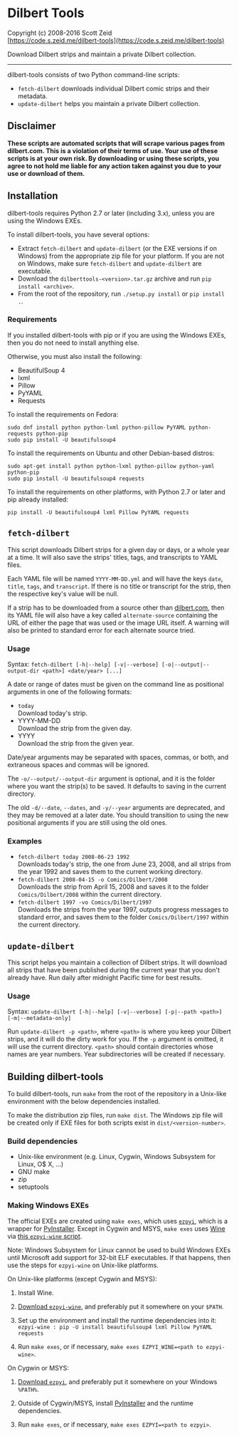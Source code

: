 Dilbert Tools  
=============

Copyright (c) 2008-2016 Scott Zeid  
[https://code.s.zeid.me/dilbert-tools](https://code.s.zeid.me/dilbert-tools)  

Download Dilbert strips and maintain a private Dilbert collection.

- - - -

dilbert-tools consists of two Python command-line scripts:

* `fetch-dilbert` downloads individual Dilbert comic strips and their
  metadata.
* `update-dilbert` helps you maintain a private Dilbert collection.


Disclaimer
----------

**These scripts are automated scripts that will scrape various pages from
  dilbert.com.  This is a violation of their terms of use.  Your use of
  these scripts is at your own risk.  By downloading or using these
  scripts, you agree to not hold me liable for any action taken against
  you due to your use or download of them.**


Installation
------------

dilbert-tools requires Python 2.7 or later (including 3.x), unless you are
using the Windows EXEs.

To install dilbert-tools, you have several options:

* Extract `fetch-dilbert` and `update-dilbert` (or the EXE versions if on
  Windows) from the appropriate zip file for your platform.  If you are
  not on Windows, make sure `fetch-dilbert` and `update-dilbert` are
  executable.
* Download the `dilberttools-<version>.tar.gz` archive and run
  `pip install <archive>`.
* From the root of the repository, run `./setup.py install` or `pip install .`.


### Requirements

If you installed dilbert-tools with pip or if you are using the Windows
EXEs, then you do not need to install anything else.

Otherwise, you must also install the following:

* BeautifulSoup 4
* lxml
* Pillow
* PyYAML
* Requests

To install the requirements on Fedora:

    sudo dnf install python python-lxml python-pillow PyYAML python-requests python-pip
    sudo pip install -U beautifulsoup4

To install the requirements on Ubuntu and other Debian-based distros:

    sudo apt-get install python python-lxml python-pillow python-yaml python-pip
    sudo pip install -U beautifulsoup4 requests

To install the requirements on other platforms, with Python 2.7 or later and pip
already installed:

    pip install -U beautifulsoup4 lxml Pillow PyYAML requests


`fetch-dilbert`
---------------

This script downloads Dilbert strips for a given day or days, or a whole
year at a time.  It will also save the strips' titles, tags, and transcripts
to YAML files.

Each YAML file will be named `YYYY-MM-DD.yml` and will have the keys `date`,
`title`, `tags`, and `transcript`.  If there is no title or transcript for the
strip, then the respective key's value will be null.

If a strip has to be downloaded from a source other than
[dilbert.com](http://dilbert.com/), then its YAML file will also have a key
called `alternate-source` containing the URL of either the page that was used
or the image URL itself.  A warning will also be printed to standard error for
each alternate source tried.


### Usage

Syntax:  `fetch-dilbert [-h|--help] [-v|--verbose] [-o|--output|--output-dir <path>] <date/year> [...]`

A date or range of dates must be given on the command line as positional
arguments in one of the following formats:

 * `today`  
   Download today's strip.
 * YYYY-MM-DD  
   Download the strip from the given day.
 * YYYY  
   Download the strip from the given year.

Date/year arguments may be separated with spaces, commas, or both, and
extraneous spaces and commas will be ignored.

The `-o/--output/--output-dir` argument is optional, and it is the folder where
you want the strip(s) to be saved.  It defaults to saving in the current
directory.

The old `-d/--date`, `--dates`, and `-y/--year` arguments are deprecated, and
they may be removed at a later date.  You should transition to using the new
positional arguments if you are still using the old ones.


### Examples

 * `fetch-dilbert today 2008-06-23 1992`  
   Downloads today's strip, the one from June 23, 2008, and all strips from the
   year 1992 and saves them to the current working directory.
 * `fetch-dilbert 2008-04-15 -o Comics/Dilbert/2008`  
   Downloads the strip from April 15, 2008 and saves it to the folder
   `Comics/Dilbert/2008` within the current directory.
 * `fetch-dilbert 1997 -vo Comics/Dilbert/1997`  
   Downloads the strips from the year 1997, outputs progress messages to
   standard error, and saves them to the folder `Comics/Dilbert/1997` within
   the current directory.


`update-dilbert`
----------------

This script helps you maintain a collection of Dilbert strips.  It will
download all strips that have been published during the current year that
you don't already have.  Run daily after midnight Pacific time for best
results.


### Usage

Syntax:  `update-dilbert [-h|--help] [-v|--verbose] [-p|--path <path>] [-m|--metadata-only]`

Run `update-dilbert -p <path>`, where `<path>` is where you keep your Dilbert
strips, and it will do the dirty work for you.  If the `-p` argument is omitted,
it will use the current directory.  `<path>` should contain directories whose
names are year numbers.  Year subdirectories will be created if necessary.


Building dilbert-tools
----------------------

To build dilbert-tools, run `make` from the root of the repository in a
Unix-like environment with the below dependencies installed.

To make the distribution zip files, run `make dist`.  The Windows zip
file will be created only if EXE files for both scripts exist in
`dist/<version-number>`.


### Build dependencies

* Unix-like environment (e.g. Linux, Cygwin, Windows Subsystem for Linux, O$ X, ...)
* GNU make
* zip
* setuptools


### Making Windows EXEs

The official EXEs are created using `make exes`, which uses [`ezpyi`][ezpyi],
which is a wrapper for [PyInstaller][PyInstaller].  Except in Cygwin and MSYS,
`make exes` uses [Wine][Wine] via [this `ezpyi-wine` script][ezpyi-wine].

[ezpyi]: https://code.s.zeid.me/bin/blob/master/ezpyi
[PyInstaller]: http://www.pyinstaller.org/
[Wine]: https://www.winehq.org/
[ezpyi-wine]: https://code.s.zeid.me/bin/blob/master/ezpyi-wine

Note:  Windows Subsystem for Linux cannot be used to build Windows EXEs until
Microsoft add support for 32-bit ELF executables.  If that happens, then use
the steps for `ezpyi-wine` on Unix-like platforms.

On Unix-like platforms (except Cygwin and MSYS):

1. Install Wine.

2. [Download `ezpyi-wine`][ezpyi-wine], and preferably put it somewhere on
   your `$PATH`.

3. Set up the environment and install the runtime dependencies into it:  
   `ezpyi-wine : pip -U install beautifulsoup4 lxml Pillow PyYAML requests`

4. Run `make exes`, or if necessary, `make exes EZPYI_WINE=<path to ezpyi-wine>`.


On Cygwin or MSYS:

1. [Download `ezpyi`][ezpyi], and preferably put it somewhere on your
   Windows `%PATH%`.

2. Outside of Cygwin/MSYS, install [PyInstaller][PyInstaller] and the runtime
   dependencies.

3. Run `make exes`, or if necessary, `make exes EZPYI=<path to ezpyi>`.
